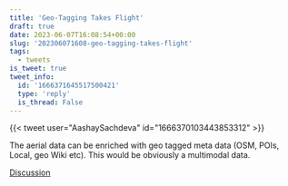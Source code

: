 ```yaml
---
title: 'Geo-Tagging Takes Flight'
draft: true
date: 2023-06-07T16:08:54+00:00
slug: '202306071608-geo-tagging-takes-flight'
tags:
  - tweets
is_tweet: true
tweet_info:
  id: '1666371645517500421'
  type: 'reply'
  is_thread: False
---
```




{{< tweet user="AashaySachdeva" id="1666370103443853312" >}}

The aerial data can be enriched with geo tagged meta data (OSM, POIs, Local, geo Wiki etc). This would be obviously a multimodal data.

[Discussion](https://x.com/sytelus/status/1666371645517500421)
